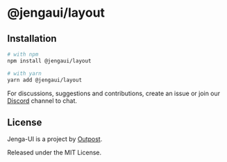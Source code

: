 # @jengaui/layout

## Installation

```sh
# with npm
npm install @jengaui/layout

# with yarn
yarn add @jengaui/layout
```

For discussions, suggestions and contributions, create an issue or join our [Discord](https://discord.gg/sHnHPnAPZj) channel to chat.

## License

Jenga-UI is a project by [Outpost](https://outpost.run).

Released under the MIT License.
